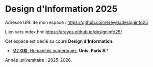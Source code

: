# Design d'Information 2025

Adresse URL de mon espace : https://github.com/ereyes/designinfo25

Lien vers index.hml https://ereyes.github.io/designinfo25/

Cet espace est dédié au cours **Design d'Information**.
* [M2 **GSI**, Humanités numériques](https://humanites-numeriques.univ-paris8.fr/-Master-GSI-), **Univ. Paris 8**.*

Année universitaire : 2025-2026.

